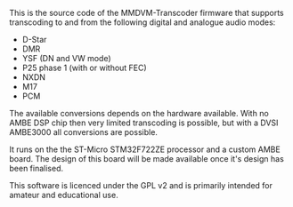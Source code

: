 This is the source code of the MMDVM-Transcoder firmware that supports transcoding to and from the following digital and analogue audio modes:
- D-Star
- DMR
- YSF (DN and VW mode)
- P25 phase 1 (with or without FEC)
- NXDN
- M17
- PCM

The available conversions depends on the hardware available. With no AMBE DSP chip then very limited transcoding is possible, but with a DVSI AMBE3000 all conversions are possible.

It runs on the the ST-Micro STM32F722ZE processor and a custom AMBE board. The design of this board will be made available once it's design has been finalised.

This software is licenced under the GPL v2 and is primarily intended for amateur and educational use.
